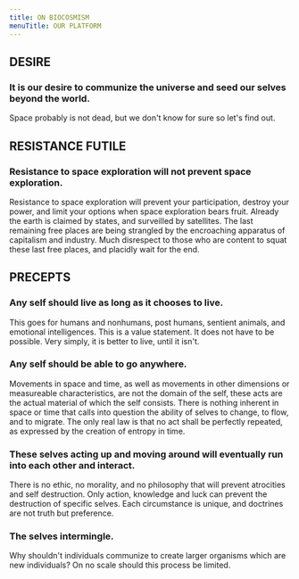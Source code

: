```yaml
---
title: ON BIOCOSMISM
menuTitle: OUR PLATFORM
---
```



## DESIRE
### It is our desire to communize the universe and seed our selves beyond the world.

Space probably is not dead, but we don't know for sure so let's find out.


## RESISTANCE FUTILE
### Resistance to space exploration will not prevent space exploration.

Resistance to space exploration will prevent your participation, destroy your power, and limit your options when space exploration bears fruit. Already the earth is claimed by states, and surveilled by satellites. The last remaining free places are being strangled by the encroaching apparatus of capitalism and industry. Much disrespect to those who are content to squat these last free places, and placidly wait for the end.




## PRECEPTS

###  Any self should live as long as it chooses to live.

This goes for humans and nonhumans, post humans, sentient animals, and emotional intelligences. This is a value statement. It does not have to be possible. Very simply, it is better to live, until it isn't.

### Any self should be able to go anywhere.

Movements in space and time, as well as movements in other dimensions or measureable characteristics, are not the domain of the self, these acts are the actual material of which the self consists. There is nothing inherent in space or time that calls into question the ability of selves to change, to flow, and to migrate. The only real law is that no act shall be perfectly repeated, as expressed by the creation of entropy in time.


### These selves acting up and moving around will eventually run into each other and interact.

There is no ethic, no morality, and no philosophy that will prevent atrocities and self destruction. Only action, knowledge and luck can prevent the destruction of specific selves. Each circumstance is unique, and doctrines are not truth but preference.


###  The selves intermingle.

Why shouldn't individuals communize to create larger organisms which are new individuals? On no scale should this process be limited.
